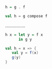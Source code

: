 ```Haskell
h = g . f
```
```scala
val h = g compose f
```
................
```Haskell
h x = let y = f x
      in g y
```
```scala
val h = x => {
   val y = f(x)
   g(y)
}
```

